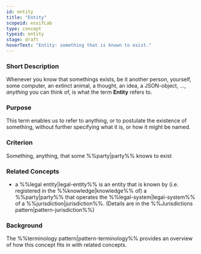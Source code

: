 ```yaml
---
id: entity
title: "Entity"
scopeid: essifLab
type: concept
typeid: entity
stage: draft
hoverText: "Entity: something that is known to exist."
---
```


### Short Description
Whenever you know that somethings exists, be it another person, yourself, some computer, an extinct animal, a thought, an idea, a JSON-object, ..., _anything_ you can think of, is what the term **Entity** refers to.

### Purpose
This term enables us to refer to anything, or to postulate the existence of something, without further specifying what it is, or how it might be named. 

### Criterion
Something, anything, that some %%party|party%% knows to exist

### Related Concepts
- a %%legal entity|legal-entity%% is an entity that is known by (i.e. registered in the %%knowledge|knowledge%% of) a %%party|party%% that operates the %%legal-system|legal-system%% of a %%jurisdiction|jurisdiction%%. (Details are in the %%Jurisdictions pattern|pattern-jurisdiction%%)

### Background
The %%terminology pattern|pattern-terminology%% provides an overview of how this concept fits in with related concepts.
